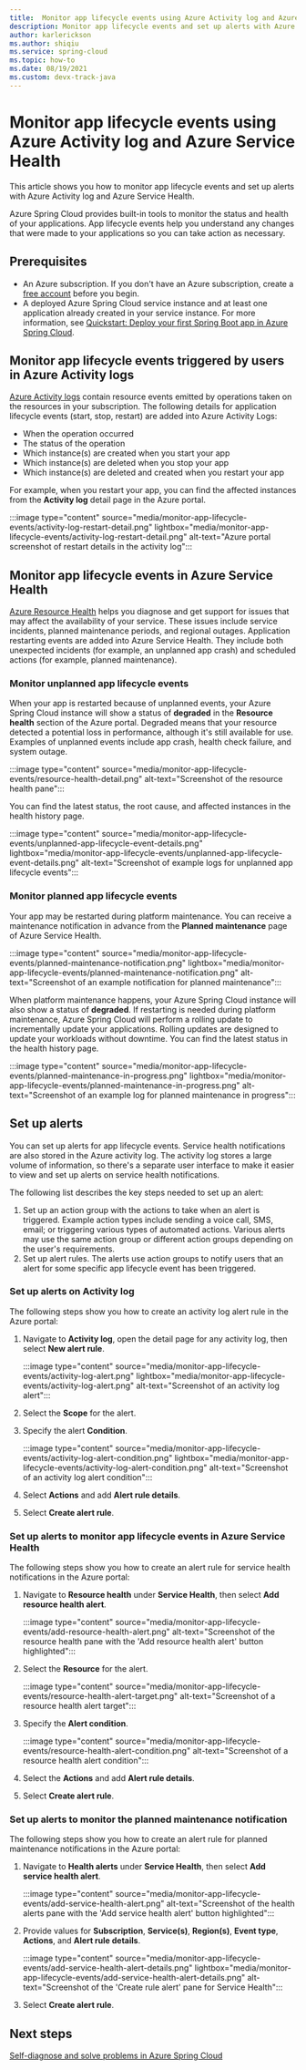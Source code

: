 ```yaml
---
title:  Monitor app lifecycle events using Azure Activity log and Azure Service Health
description: Monitor app lifecycle events and set up alerts with Azure Activity log and Azure Service Health.
author: karlerickson
ms.author: shiqiu
ms.service: spring-cloud
ms.topic: how-to
ms.date: 08/19/2021
ms.custom: devx-track-java
---
```


# Monitor app lifecycle events using Azure Activity log and Azure Service Health

This article shows you how to monitor app lifecycle events and set up alerts with Azure Activity log and Azure Service Health.

Azure Spring Cloud provides built-in tools to monitor the status and health of your applications. App lifecycle events help you understand any changes that were made to your applications so you can take action as necessary. 

## Prerequisites

- An Azure subscription. If you don't have an Azure subscription, create a [free account](https://azure.microsoft.com/free/?WT.mc_id=A261C142F) before you begin.
- A deployed Azure Spring Cloud service instance and at least one application already created in your service instance. For more information, see [Quickstart: Deploy your first Spring Boot app in Azure Spring Cloud](quickstart.md). 

## Monitor app lifecycle events triggered by users in Azure Activity logs

[Azure Activity logs](../azure-monitor/essentials/activity-log.md) contain resource events emitted by operations taken on the resources in your subscription. The following details for application lifecycle events (start, stop, restart) are added into Azure Activity Logs:

- When the operation occurred
- The status of the operation
- Which instance(s) are created when you start your app
- Which instance(s) are deleted when you stop your app
- Which instance(s) are deleted and created when you restart your app

For example, when you restart your app, you can find the affected instances from the **Activity log** detail page in the Azure portal.

:::image type="content" source="media/monitor-app-lifecycle-events/activity-log-restart-detail.png" lightbox="media/monitor-app-lifecycle-events/activity-log-restart-detail.png" alt-text="Azure portal screenshot of restart details in the activity log":::

## Monitor app lifecycle events in Azure Service Health

[Azure Resource Health](../service-health/resource-health-overview.md) helps you diagnose and get support for issues that may affect the availability of your service. These issues include service incidents, planned maintenance periods, and regional outages. Application restarting events are added into Azure Service Health. They include both unexpected incidents (for example, an unplanned app crash) and scheduled actions (for example, planned maintenance).

### Monitor unplanned app lifecycle events

When your app is restarted because of unplanned events, your Azure Spring Cloud instance will show a status of **degraded** in the **Resource health** section of the Azure portal. Degraded means that your resource detected a potential loss in performance, although it's still available for use. Examples of unplanned events include app crash, health check failure, and system outage.

:::image type="content" source="media/monitor-app-lifecycle-events/resource-health-detail.png" alt-text="Screenshot of the resource health pane":::

You can find the latest status, the root cause, and affected instances in the health history page.

:::image type="content" source="media/monitor-app-lifecycle-events/unplanned-app-lifecycle-event-details.png" lightbox="media/monitor-app-lifecycle-events/unplanned-app-lifecycle-event-details.png" alt-text="Screenshot of example logs for unplanned app lifecycle events":::


### Monitor planned app lifecycle events

Your app may be restarted during platform maintenance. You can receive a maintenance notification in advance from the **Planned maintenance** page of Azure Service Health.

:::image type="content" source="media/monitor-app-lifecycle-events/planned-maintenance-notification.png" lightbox="media/monitor-app-lifecycle-events/planned-maintenance-notification.png" alt-text="Screenshot of an example notification for planned maintenance":::

When platform maintenance happens, your Azure Spring Cloud instance will also show a status of **degraded**. If restarting is needed during platform maintenance, Azure Spring Cloud will perform a rolling update to incrementally update your applications. Rolling updates are designed to update your workloads without downtime. You can find the latest status in the health history page.

:::image type="content" source="media/monitor-app-lifecycle-events/planned-maintenance-in-progress.png" lightbox="media/monitor-app-lifecycle-events/planned-maintenance-in-progress.png" alt-text="Screenshot of an example log for planned maintenance in progress":::

## Set up alerts

You can set up alerts for app lifecycle events. Service health notifications are also stored in the Azure activity log. The activity log stores a large volume of information, so there's a separate user interface to make it easier to view and set up alerts on service health notifications.

The following list describes the key steps needed to set up an alert: 

1. Set up an action group with the actions to take when an alert is triggered. Example action types include sending a voice call, SMS, email; or triggering various types of automated actions. Various alerts may use the same action group or different action groups depending on the user's requirements.
2. Set up alert rules. The alerts use action groups to notify users that an alert for some specific app lifecycle event has been triggered.

### Set up alerts on Activity log

The following steps show you how to create an activity log alert rule in the Azure portal:

1. Navigate to **Activity log**, open the detail page for any activity log, then select **New alert rule**.

   :::image type="content" source="media/monitor-app-lifecycle-events/activity-log-alert.png" lightbox="media/monitor-app-lifecycle-events/activity-log-alert.png" alt-text="Screenshot of an activity log alert":::

2. Select the **Scope** for the alert.

3. Specify the alert **Condition**.

   :::image type="content" source="media/monitor-app-lifecycle-events/activity-log-alert-condition.png" lightbox="media/monitor-app-lifecycle-events/activity-log-alert-condition.png" alt-text="Screenshot of an activity log alert condition":::

4. Select **Actions** and add **Alert rule details**.

5. Select **Create alert rule**.

### Set up alerts to monitor app lifecycle events in Azure Service Health

The following steps show you how to create an alert rule for service health notifications in the Azure portal:

1. Navigate to **Resource health** under **Service Health**, then select **Add resource health alert**.

   :::image type="content" source="media/monitor-app-lifecycle-events/add-resource-health-alert.png" alt-text="Screenshot of the resource health pane with the 'Add resource health alert' button highlighted":::

2. Select the **Resource** for the alert.

   :::image type="content" source="media/monitor-app-lifecycle-events/resource-health-alert-target.png" alt-text="Screenshot of a resource health alert target":::

3. Specify the **Alert condition**.

   :::image type="content" source="media/monitor-app-lifecycle-events/resource-health-alert-condition.png" alt-text="Screenshot of a resource health alert condition":::

4. Select the **Actions** and add **Alert rule details**.

5. Select **Create alert rule**.

### Set up alerts to monitor the planned maintenance notification

The following steps show you how to create an alert rule for planned maintenance notifications in the Azure portal:

1. Navigate to **Health alerts** under **Service Health**, then select **Add service health alert**.

   :::image type="content" source="media/monitor-app-lifecycle-events/add-service-health-alert.png" alt-text="Screenshot of the health alerts pane with the 'Add service health alert' button highlighted":::

2. Provide values for **Subscription**, **Service(s)**, **Region(s)**, **Event type**, **Actions**, and **Alert rule details**.

   :::image type="content" source="media/monitor-app-lifecycle-events/add-service-health-alert-details.png" lightbox="media/monitor-app-lifecycle-events/add-service-health-alert-details.png" alt-text="Screenshot of the 'Create rule alert' pane for Service Health":::

3. Select **Create alert rule**.

## Next steps

[Self-diagnose and solve problems in Azure Spring Cloud](how-to-self-diagnose-solve.md)
